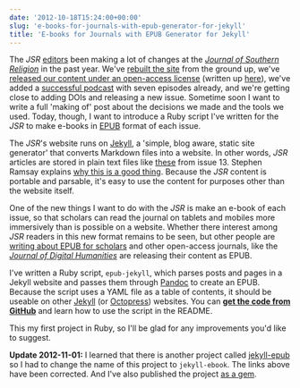 ```yaml
---
date: '2012-10-18T15:24:00+00:00'
slug: 'e-books-for-journals-with-epub-generator-for-jekyll'
title: 'E-books for Journals with EPUB Generator for Jekyll'
---
```


The *JSR* [editors](http://jsr.fsu.edu/about/masthead.html) been making a lot of changes at the *[Journal of Southern Religion](http://jsr.fsu.edu)* in the past year. We've [rebuilt the site](http://jsr.fsu.edu/blog/announcement/site-update.html) from the ground up, we've [released our content under an open-access license](http://jsr.fsu.edu/blog/announcement/open-access-license.html) (written up [here](http://oaopenaccess.wordpress.com/2012/08/27/open-access-journal-of-southern-religion-adopts-creative-commons-attribution-license/)), we've added a [successful podcast](http://jsr.fsu.edu/new-media/) with seven episodes already, and we're getting close to adding DOIs and releasing a new issue. Sometime soon I want to write a full 'making of' post about the decisions we made and the tools we used. Today, though, I want to introduce a Ruby script I've written for the *JSR* to make e-books in [EPUB](http://idpf.org/epub) format of each issue.

The *JSR*'s website runs on [Jekyll](http://jekyllrb.com/), a 'simple, blog aware, static site generator' that converts Markdown files into a website. In other words, *JSR* articles are stored in plain text files like [these](https://github.com/lmullen/jsr/tree/master/_source/issues/vol13) from issue 13. Stephen Ramsay explains [why this is a good thing](http://stephenramsay.us/2011/06/13/back-to-the-roots-web-with-jekyll.html). Because the *JSR* content is portable and parsable, it's easy to use the content for purposes other than the website itself.

One of the new things I want to do with the *JSR* is make an e-book of each issue, so that scholars can read the journal on tablets and mobiles more immersively than is possible on a website. Whether there interest among *JSR* readers in this new format remains to be seen, but other people are [writing about EPUB for scholars](http://blogs.plos.org/mfenner/2011/01/23/beyond-the-pdf-%E2%80%A6-is-epub/) and other open-access journals, like the *[Journal of Digital Humanities](http://journalofdigitalhumanities.org/)* are releasing their content as EPUB.

I've written a Ruby script, `epub-jekyll`, which parses posts and pages in a Jekyll website and passes them through [Pandoc](johnmacfarlane.net/pandoc/) to create an EPUB. Because the script uses a YAML file as a table of contents, it should be useable on other [Jekyll](http://jekyllrb.com/) (or [Octopress](http://octopress.org/)) websites. You can **[get the code from GitHub](https://github.com/lmullen/jekyll-ebook)** and learn how to use the script in the README.

This my first project in Ruby, so I'll be glad for any improvements you'd like to suggest.

**Update 2012-11-01:** I learned that there is another project called [jekyll-epub](https://rubygems.org/gems/jekyll-epub) so I had to change the name of this project to `jekyll-ebook`. The links above have been corrected. And I've also published the project [as a gem](https://rubygems.org/gems/jekyll-ebook).
